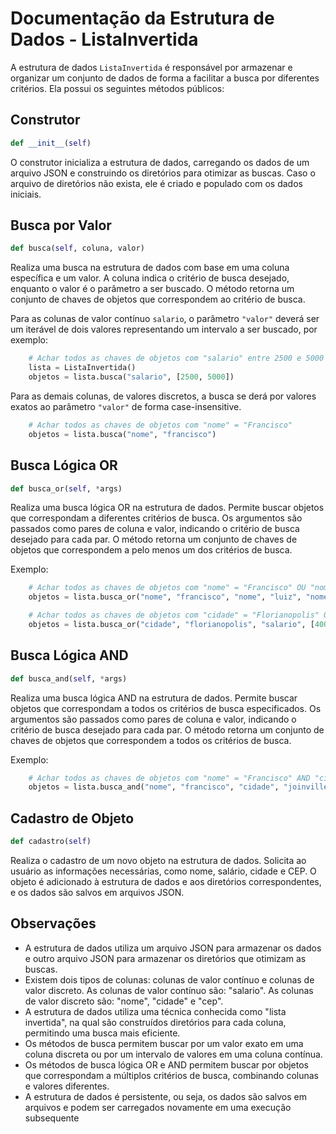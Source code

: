 # Documentação da Estrutura de Dados - ListaInvertida

A estrutura de dados `ListaInvertida` é responsável por armazenar e organizar um conjunto de dados de forma a facilitar a busca por diferentes critérios. Ela possui os seguintes métodos públicos:

## Construtor
```python
def __init__(self)
```
O construtor inicializa a estrutura de dados, carregando os dados de um arquivo JSON e construindo os diretórios para otimizar as buscas. Caso o arquivo de diretórios não exista, ele é criado e populado com os dados iniciais.

## Busca por Valor
```python
def busca(self, coluna, valor)
```
Realiza uma busca na estrutura de dados com base em uma coluna específica e um valor. A coluna indica o critério de busca desejado, enquanto o valor é o parâmetro a ser buscado. O método retorna um conjunto de chaves de objetos que correspondem ao critério de busca.

Para as colunas de valor contínuo `salario`, o parâmetro `"valor"` deverá ser um iterável de dois valores representando um intervalo a ser buscado, por exemplo:
```python
    # Achar todos as chaves de objetos com "salario" entre 2500 e 5000
    lista = ListaInvertida()
    objetos = lista.busca("salario", [2500, 5000])
```

Para as demais colunas, de valores discretos, a busca se derá por valores exatos ao parâmetro `"valor"` de forma case-insensitive.
```python
    # Achar todos as chaves de objetos com "nome" = "Francisco"
    objetos = lista.busca("nome", "francisco")
```


## Busca Lógica OR
```python
def busca_or(self, *args)
```
Realiza uma busca lógica OR na estrutura de dados. Permite buscar objetos que correspondam a diferentes critérios de busca. Os argumentos são passados como pares de coluna e valor, indicando o critério de busca desejado para cada par. O método retorna um conjunto de chaves de objetos que correspondem a pelo menos um dos critérios de busca.

Exemplo:
```python
    # Achar todos as chaves de objetos com "nome" = "Francisco" OU "nome" = "Luiz" OU "nome" = "Pedro"
    objetos = lista.busca_or("nome", "francisco", "nome", "luiz", "nome", "pedro")

    # Achar todos as chaves de objetos com "cidade" = "Florianopolis" OU "salario" entre 4000 e 10000
    objetos = lista.busca_or("cidade", "florianopolis", "salario", [4000, 10000])
```

## Busca Lógica AND
```python
def busca_and(self, *args)
```
Realiza uma busca lógica AND na estrutura de dados. Permite buscar objetos que correspondam a todos os critérios de busca especificados. Os argumentos são passados como pares de coluna e valor, indicando o critério de busca desejado para cada par. O método retorna um conjunto de chaves de objetos que correspondem a todos os critérios de busca.

Exemplo:
```python
    # Achar todos as chaves de objetos com "nome" = "Francisco" AND "cidade" = "Joinville" AND "salario" entre 1200 e 3500
    objetos = lista.busca_and("nome", "francisco", "cidade", "joinville", "salario", [1200, 3500])
```

## Cadastro de Objeto
```python
def cadastro(self)
```
Realiza o cadastro de um novo objeto na estrutura de dados. Solicita ao usuário as informações necessárias, como nome, salário, cidade e CEP. O objeto é adicionado à estrutura de dados e aos diretórios correspondentes, e os dados são salvos em arquivos JSON.

## Observações
- A estrutura de dados utiliza um arquivo JSON para armazenar os dados e outro arquivo JSON para armazenar os diretórios que otimizam as buscas.
- Existem dois tipos de colunas: colunas de valor contínuo e colunas de valor discreto. As colunas de valor contínuo são: "salario". As colunas de valor discreto são: "nome", "cidade" e "cep".
- A estrutura de dados utiliza uma técnica conhecida como "lista invertida", na qual são construídos diretórios para cada coluna, permitindo uma busca mais eficiente.
- Os métodos de busca permitem buscar por um valor exato em uma coluna discreta ou por um intervalo de valores em uma coluna contínua.
- Os métodos de busca lógica OR e AND permitem buscar por objetos que correspondam a múltiplos critérios de busca, combinando colunas e valores diferentes.
- A estrutura de dados é persistente, ou seja, os dados são salvos em arquivos e podem ser carregados novamente em uma execução subsequente